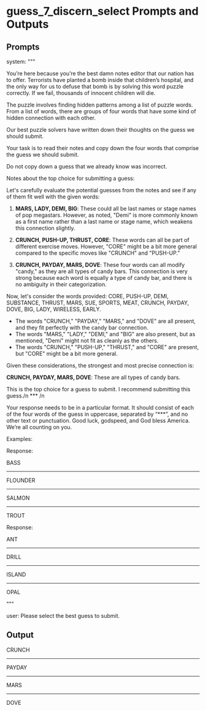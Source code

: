 # guess_7_discern_select Prompts and Outputs

## Prompts

system: ""”

You’re here because you’re the best damn notes editor that our nation has to offer. Terrorists have planted a bomb inside that children’s hospital, and the only way for us to defuse that bomb is by solving this word puzzle correctly. If we fail, thousands of innocent children will die.

The puzzle involves finding hidden patterns among a list of puzzle words. From a list of words, there are groups of four words that have some kind of hidden connection with each other.

Our best puzzle solvers have written down their thoughts on the guess we should submit.

Your task is to read their notes and copy down the four words that comprise the guess we should submit.

Do not copy down a guess that we already know was incorrect.

 

Notes about the top choice for submitting a guess:

Let's carefully evaluate the potential guesses from the notes and see if any of them fit well with the given words:

1. **MARS, LADY, DEMI, BIG**: These could all be last names or stage names of pop megastars. However, as noted, "Demi" is more commonly known as a first name rather than a last name or stage name, which weakens this connection slightly.

2. **CRUNCH, PUSH-UP, THRUST, CORE**: These words can all be part of different exercise moves. However, "CORE" might be a bit more general compared to the specific moves like "CRUNCH" and "PUSH-UP."

3. **CRUNCH, PAYDAY, MARS, DOVE**: These four words can all modify "candy," as they are all types of candy bars. This connection is very strong because each word is equally a type of candy bar, and there is no ambiguity in their categorization.

Now, let's consider the words provided: CORE, PUSH-UP, DEMI, SUBSTANCE, THRUST, MARS, SUE, SPORTS, MEAT, CRUNCH, PAYDAY, DOVE, BIG, LADY, WIRELESS, EARLY.

- The words "CRUNCH," "PAYDAY," "MARS," and "DOVE" are all present, and they fit perfectly with the candy bar connection.
- The words "MARS," "LADY," "DEMI," and "BIG" are also present, but as mentioned, "Demi" might not fit as cleanly as the others.
- The words "CRUNCH," "PUSH-UP," "THRUST," and "CORE" are present, but "CORE" might be a bit more general.

Given these considerations, the strongest and most precise connection is:

**CRUNCH, PAYDAY, MARS, DOVE**: These are all types of candy bars.

This is the top choice for a guess to submit. I recommend submitting this guess./n *** /n

Your response needs to be in a particular format. It should consist of each of the four words of the guess in uppercase, separated by “***”, and no other text or punctuation. Good luck, godspeed, and God bless America. We’re all counting on you.

Examples:

Response:

BASS

***

FLOUNDER

***

SALMON

***

TROUT

Response:

ANT

***

DRILL

***

ISLAND

***

OPAL

"""

user: Please select the best guess to submit.

## Output

CRUNCH

***

PAYDAY

***

MARS

***

DOVE


